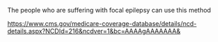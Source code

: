 The people who are suffering with focal epilepsy can use this method

https://www.cms.gov/medicare-coverage-database/details/ncd-details.aspx?NCDId=216&ncdver=1&bc=AAAAgAAAAAAA&
